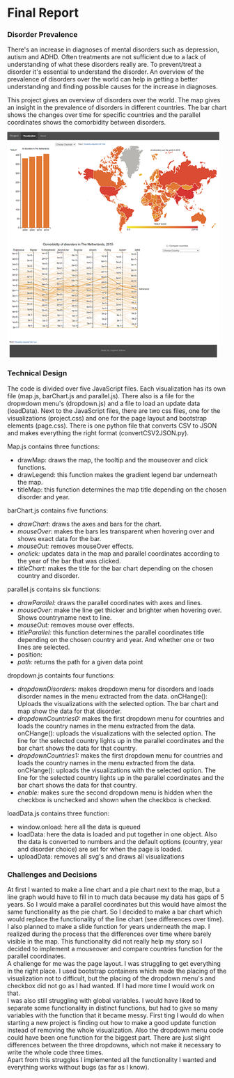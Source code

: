 # Final Report

### Disorder Prevalence
There's an increase in diagnoses of mental disorders such as depression, autism and ADHD. Often treatments are not sufficient due to a lack of understanding of what these disorders really are. To prevent/treat a disorder it's essential to understand the disorder. An overview of the prevalence of disorders over the world can help in getting a better understanding and finding possible causes for the increase in diagnoses.

This project gives an overview of disorders over the world. The map gives an insight in the prevalence of disorders in different countries. The bar chart shows the changes over time for specific countries and the parallel coordinates shows the comorbidity between disorders.

![image](doc/fullPage.png)

### Technical Design
The code is divided over five JavaScript files. Each visualization has its own file (map.js, barChart.js and parallel.js). There also is a file for the dropwdown menu's (dropdown.js) and a file to load an update data (loadData). Next to the JavaScript files, there are two css files, one for the visualizations (project.css) and one for the page layout and bootstrap elements (page.css). There is one python file that converts CSV to JSON and makes everything the right format (convertCSV2JSON.py).

Map.js contains three functions:   
- drawMap: draws the map, the tooltip and the mouseover and click functions.  
- drawLegend: this function makes the gradient legend bar underneath the map.  
- titleMap: this function determines the map title depending on the chosen disorder and year.    

barChart.js contains five functions:
- *drawChart:* draws the axes and bars for the chart.
- *mouseOver:* makes the bars les transparent when hovering over and shows exact data for the bar.
- *mouseOut:* removes mouseOver effects.
- *onclick:* updates data in the map and parallel coordinates according to the year of the bar that was clicked.
- *titleChart:* makes the title for the bar chart depending on the chosen country and disorder.

parallel.js contains six functions:
- *drawParallel:* draws the parallel coordinates with axes and lines.
- *mouseOver:* make the line get thicker and brighter when hovering over. Shows countryname next to line.
- *mouseOut:* removes mouse over effects.
- *titleParallel:* this function determines the parallel coordinates title depending on the chosen country and year. And whether one or two lines are selected.
- position:
- *path:* returns the path for a given data point

dropdown.js containts four functions:
- *dropdownDisorders:* makes dropdown menu for disorders and loads disorder names in the menu extracted from the data. onCHange(): Uploads the visualizations with the selected option. The bar chart and map show the data for that disorder.
- *dropdownCountries0:* makes the first dropdown menu for countries and loads the country names in the menu extracted from the data. onCHange(): uploads the visualizations with the selected option. The line for the selected country lights up in the parallel coordinates and the bar chart shows the data for that country.
- *dropdownCountries1:* makes the first dropdown menu for countries and loads the country names in the menu extracted from the data. onCHange(): uploads the visualizations with the selected option. The line for the selected country lights up in the parallel coordinates and the bar chart shows the data for that country.
- *enable:* makes sure the second dropdown menu is hidden when the checkbox is unchecked and shown when the checkbox is checked.

loadData.js contains three function:
- window.onload: here all the data is queued
- loadData: here the data is loaded and put together in one object. Also the data is converted to numbers and the default options (country, year and disorder choice) are set for when the page is loaded.
- uploadData: removes all svg's and draws all visualizations

### Challenges and Decisions
At first I wanted to make a line chart and a pie chart next to the map, but a line graph would have to fill in to much data because my data has gaps of 5 years. So I would make a parallel coordinates but this would have almost the same functionality as the pie chart. So I decided to make a bar chart which would replace the functionality of the line chart (see differences over time).   
I also planned to make a slide function for years underneath the map. I realized during the process that the differences over time where barely visible in the map. This functionality did not really help my story so I decided to implement a mouseover and compare countries function for the parallel coordinates.   
A challenge for me was the page layout. I was struggling to get everything in the right place. I used bootstrap containers which made the placing of the visualization not to difficult, but the placing of the dropdown menu's and checkbox did not go as I had wanted. If I had more time I would work on that.   
I was also still struggling with global variables. I would have liked to separate some functionality in distinct functions, but had to give so many variables with the function that it became messy. First ting I would do when starting a new project is finding out how to make a good update function instead of removing the whole visualization. Also the dropdown menu code could have been one function for the biggest part. There are just slight differences between the three dropdowns, which not make it necessary to write the whole code three times.   
Apart from this struggles I implemented all the functionality I wanted and everything works without bugs (as far as I know).

